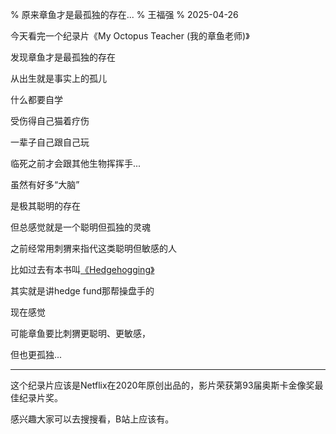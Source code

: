 % 原来章鱼才是最孤独的存在...
% 王福强
% 2025-04-26

今天看完一个纪录片《My Octopus Teacher (我的章鱼老师)》

发现章鱼才是最孤独的存在

从出生就是事实上的孤儿

什么都要自学

受伤得自己猫着疗伤

一辈子自己跟自己玩

临死之前才会跟其他生物挥挥手...

虽然有好多“大脑”

是极其聪明的存在

但总感觉就是一个聪明但孤独的灵魂

之前经常用刺猬来指代这类聪明但敏感的人

比如过去有本书叫[《Hedgehogging》](https://afoo.me/books.html)

其实就是讲hedge fund那帮操盘手的

现在感觉

可能章鱼要比刺猬更聪明、更敏感，

但也更孤独...

---

这个纪录片应该是Netflix在2020年原创出品的，影片荣获第93届奥斯卡金像奖最佳纪录片奖。

感兴趣大家可以去搜搜看，B站上应该有。



